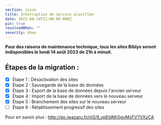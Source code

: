 ```yaml
---
section: issue
title: Interruption de service planifiée
date: 2023-08-14T21:00:00.000Z
pin: true
resolvedWhen: ""
severity: down
---
```

**Pour des raisons de maintenance technique, tous les sites Biblys seront indisponibles le lundi 14 août 2023 de 21h à minuit.**

## Étapes de la migration :

- [x] Étape 1 : Désactivation des sites
- [x] Étape 2 : Sauvegarde de la base de données
- [x] Étape 3 : Export de la base de données depuis l'ancien serveur
- [x] Étape 4 : Import de la base de données vers le nouveau serveur
- [x] Étape 5 : Branchement des sites sur le nouveau serveur
- [ ] Étape 6 : Rétablissement progressif des sites

Pour en savoir plus : 
http://go.iwazaru.fr/nl3/9_ypEldMr0gvMoTV7VXzCA

